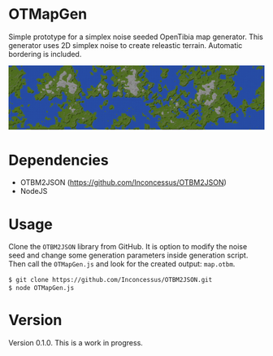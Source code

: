 # OTMapGen

Simple prototype for a simplex noise seeded OpenTibia map generator. This generator uses 2D simplex noise to create releastic terrain. Automatic bordering is included.

<p align="center">
  <img src="images/banner.png">
</p>

# Dependencies

* OTBM2JSON (https://github.com/Inconcessus/OTBM2JSON)
* NodeJS

# Usage

Clone the `OTBM2JSON` library from GitHub. It is option to modify the noise seed and change some generation parameters inside generation script. Then call the `OTMapGen.js` and look for the created output: `map.otbm`.

    $ git clone https://github.com/Inconcessus/OTBM2JSON.git
    $ node OTMapGen.js 
    
# Version

Version 0.1.0. This is a work in progress.
